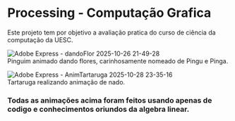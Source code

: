 # Processing - Computação Grafica

Este projeto tem por objetivo a avaliação pratica do curso de ciência da computação da UESC. <br>


![Adobe Express - dandoFlor 2025-10-26 21-49-28](https://github.com/user-attachments/assets/f3ffc5c4-4193-4236-bafb-c0c936d88787) <br>
Pinguim animado dando flores, carinhosamente nomeado de Pingu e Pinga.


![Adobe Express - AnimTartaruga 2025-10-28 23-35-16](https://github.com/user-attachments/assets/f22f783f-3fac-4d9f-a167-ff57fed67778) <br>
Tartaruga realizando animação de nado.


### Todas as animações acima foram feitos usando apenas de codigo e conhecimentos oriundos da algebra linear.
